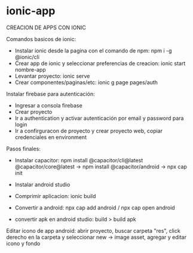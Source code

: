# ionic-app

CREACION DE APPS CON IONIC

Comandos basicos de ionic:
- Instalar ionic desde la pagina con el comando de npm: npm i -g @ionic/cli
- Crear app de ionic y seleccionar preferencias de creacion: ionic start nombre-app
- Levantar proyecto: ionic serve
- Crear componentes/paginas/etc: ionic g page pages/auth

Instalar firebase para autenticación: 
- Ingresar a consola firebase
- Crear proyecto
- Ir a authentication y activar autenticación por email y password para login
- Ir a confirguracon de proyecto y crear proyecto web, copiar credenciales en environment 

Pasos finales:
- Instalar capacitor:
npm install @capacitor/cli@latest @capacitor/core@latest ->
npm install @capacitor/android ->
npx cap init

- Instalar android studio
- Comprimir aplicacion: ionic build
- Convertir a android: npx cap add android / npx cap open android
- convertir apk en android studio: build > build apk

Editar icono de app android: abrir proyecto, buscar carpeta "res", click derecho en la carpeta y seleccionar new -> image asset, agregar y editar icono y fondo
